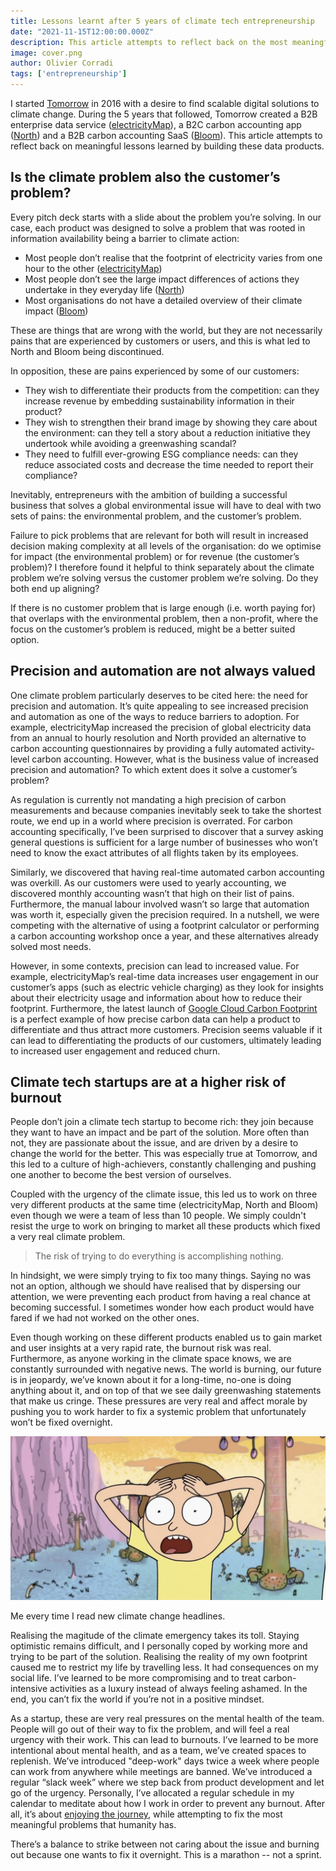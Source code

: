 ```yaml
---
title: Lessons learnt after 5 years of climate tech entrepreneurship
date: "2021-11-15T12:00:00.000Z"
description: This article attempts to reflect back on the most meaningful lessons learned by building electricityMap, Bloom and North at Tomorrow.
image: cover.png
author: Olivier Corradi
tags: ['entrepreneurship']
---
```


I started [Tomorrow](https://www.tmrow.com) in 2016 with a desire to find scalable digital solutions to climate change. During the 5 years that followed, Tomorrow created a B2B enterprise data service ([electricityMap](https://www.electricitymap.org)), a B2C carbon accounting app ([North](https://www.tmrow.com/blog/sunsetting-north/)) and a B2B carbon accounting SaaS ([Bloom](https://www.tmrow.com/blog/closing-down-the-bloom-chapter/)).
This article attempts to reflect back on meaningful lessons learned by building these data products.


## Is the climate problem also the customer’s problem?
Every pitch deck starts with a slide about the problem you’re solving. In our case, each product was designed to solve a problem that was rooted in information availability being a barrier to climate action:
* Most people don’t realise that the footprint of electricity varies from one hour to the other ([electricityMap](https://www.electricitymap.org))
* Most people don’t see the large impact differences of actions they undertake in they everyday life ([North](https://www.tmrow.com/blog/sunsetting-north/))
* Most organisations do not have a detailed overview of their climate impact ([Bloom](https://www.tmrow.com/blog/closing-down-the-bloom-chapter/))

These are things that are wrong with the world, but they are not necessarily pains that are experienced by customers or users, and this is what led to North and Bloom being discontinued.

In opposition, these are pains experienced by some of our customers:
* They wish to differentiate their products from the competition: can they increase revenue by embedding sustainability information in their product?
* They wish to strengthen their brand image by showing they care about the environment: can they tell a story about a reduction initiative they undertook while avoiding a greenwashing scandal?
* They need to fulfill ever-growing ESG compliance needs: can they reduce associated costs and decrease the time needed to report their compliance?


Inevitably, entrepreneurs with the ambition of building a successful business that solves a global environmental issue will have to deal with two sets of pains: the environmental problem, and the customer’s problem.


Failure to pick problems that are relevant for both will result in increased decision making complexity at all levels of the organisation: do we optimise for impact (the environmental problem) or for revenue (the customer’s problem)?
I therefore found it helpful to think separately about the climate problem we’re solving versus the customer problem we’re solving. Do they both end up aligning?


If there is no customer problem that is large enough (i.e. worth paying for) that overlaps with the environmental problem, then a non-profit, where the focus on the customer’s problem is reduced, might be a better suited option.


## Precision and automation are not always valued
One climate problem particularly deserves to be cited here: the need for precision and automation. It’s quite appealing to see increased precision and automation as one of the ways to reduce barriers to adoption. For example, electricityMap increased the precision of global electricity data from an annual to hourly resolution and North provided an alternative to carbon accounting questionnaires by providing a fully automated activity-level carbon accounting. However, what is the business value of increased precision and automation? To which extent does it solve a customer’s problem?


As regulation is currently not mandating a high precision of carbon measurements and because companies inevitably seek to take the shortest route, we end up in a world where precision is overrated. For carbon accounting specifically, I’ve been surprised to discover that a survey asking general questions is sufficient for a large number of businesses who won’t need to know the exact attributes of all flights taken by its employees.


Similarly, we discovered that having real-time automated carbon accounting was overkill. As our customers were used to yearly accounting, we discovered monthly accounting wasn’t that high on their list of pains. Furthermore, the manual labour involved wasn’t so large that automation was worth it, especially given the precision required. In a nutshell, we were competing with the alternative of using a footprint calculator or performing a carbon accounting workshop once a year, and these alternatives already solved most needs.


However, in some contexts, precision can lead to increased value. For example, electricityMap’s real-time data increases user engagement in our customer’s apps (such as electric vehicle charging) as they look for insights about their electricity usage and information about how to reduce their footprint. Furthermore, the latest launch of [Google Cloud Carbon Footprint](https://cloud.google.com/carbon-footprint) is a perfect example of how precise carbon data can help a product to differentiate and thus attract more customers. Precision seems valuable if it can lead to differentiating the products of our customers, ultimately leading to increased user engagement and reduced churn.


## Climate tech startups are at a higher risk of burnout
People don’t join a climate tech startup to become rich: they join because they want to have an impact and be part of the solution. More often than not, they are passionate about the issue, and are driven by a desire to change the world for the better. This was especially true at Tomorrow, and this led to a culture of high-achievers, constantly challenging and pushing one another to become the best version of ourselves.


Coupled with the urgency of the climate issue, this led us to work on three very different products at the same time (electricityMap, North and Bloom) even though we were a team of less than 10 people. We simply couldn't resist the urge to work on bringing to market all these products which fixed a very real climate problem.


> The risk of trying to do everything is accomplishing nothing.


In hindsight, we were simply trying to fix too many things. Saying no was not an option, although we should have realised that by dispersing our attention, we were preventing each product from having a real chance at becoming successful. I sometimes wonder how each product would have fared if we had not worked on the other ones.


Even though working on these different products enabled us to gain market and user insights at a very rapid rate, the burnout risk was real. Furthermore, as anyone working in the climate space knows, we are constantly surrounded with negative news. The world is burning, our future is in jeopardy, we’ve known about it for a long-time, no-one is doing anything about it, and on top of that we see daily greenwashing statements that make us cringe. These pressures are very real and affect morale by pushing you to work harder to fix a systemic problem that unfortunately won’t be fixed overnight.


![Morty](morty.png)
<p class="figcaption">Me every time I read new climate change headlines.</p>


Realising the magitude of the climate emergency takes its toll. Staying optimistic remains difficult, and I personally coped by working more and trying to be part of the solution. Realising the reality of my own footprint caused me to restrict my life by travelling less. It had consequences on my social life. I’ve learned to be more compromising and to treat carbon-intensive activities as a luxury instead of always feeling ashamed. In the end, you can’t fix the world if you’re not in a positive mindset.


As a startup, these are very real pressures on the mental health of the team. People will go out of their way to fix the problem, and will feel a real urgency with their work. This can lead to burnouts. I’ve learned to be more intentional about mental health, and as a team, we’ve created spaces to replenish. We’ve introduced "deep-work" days twice a week where people can work from anywhere while meetings are banned. We’ve introduced a regular “slack week” where we step back from product development and let go of the urgency. Personally, I’ve allocated a regular schedule in my calendar to meditate about how I work in order to prevent any burnout. After all, it’s about [enjoying the journey](../enjoy-the-journey/), while attempting to fix the most meaningful problems that humanity has.

There’s a balance to strike between not caring about the issue and burning out because one wants to fix it overnight. This is a marathon -- not a sprint.
